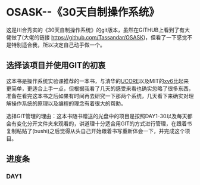 # OSASK--《30天自制操作系统》
 
这是川合秀实的《30天自制操作系统》的git版本，虽然在GITHUB上看到了有大佬做了(大佬的链接 <https://github.com/Tassandar/OSASK>)，但看了一下感觉不是特别适合我，所以决定自己动手做一个。

## 选择该项目并使用GIT的初衷

这本书是操作系统实验课推荐的一本书，与清华的[UCORE](https://github.com/chyyuu/ucoreosdocs)以及MIT的[xv6](https://github.com/mit-pdos/xv6-public)比起来更简单，更适合上手一点，但根据我看了几天的感受来看也确实忽略了很多东西，准备在看完这本书之后如果有时间再去研究一下那两个系统，几天看下来确实对理解操作系统的原理以及编程的理念有着很大的帮助。

选择GIT管理的理由：这本书随书赠送的光盘中的项目是按照DAY1-30以及每天都会有变化分开文件夹来观看的，讲道理十分适合用GIT的方式进行管理，在跟着书复制粘贴了(bushi)之后觉得从头自己开始跟着书写重新体会一下，并完成这个项目。

## 进度条

### DAY1

